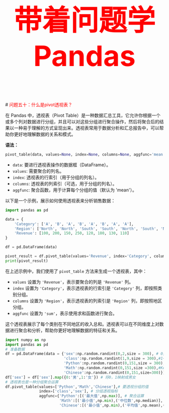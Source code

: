 



<p style="font-size: 90px;font-weight: bold;text-align: center;color: red;">带着问题学Pandas</p>
# <font color='red'>问题五十：什么是pivot透视表？</font>

在 Pandas 中，透视表（Pivot Table）是一种数据汇总工具，它允许你根据一个或多个列对数据进行分组，并且可以对这些分组进行聚合操作，然后将聚合后的结果以一种易于理解的方式呈现出来。透视表常用于数据分析和汇总报告中，可以帮助你更好地理解数据的关系和模式。

**语法：**
```python
pivot_table(data, values=None, index=None, columns=None, aggfunc='mean', ...)
```

- `data`: 要进行透视表操作的数据框（DataFrame）。
- `values`: 需要聚合的列名。
- `index`: 透视表的行索引（用于分组的列名）。
- `columns`: 透视表的列索引（可选，用于分组的列名）。
- `aggfunc`: 聚合函数，用于计算每个分组的值（默认为 'mean'）。

以下是一个示例，展示如何使用透视表来分析销售数据：

```python
import pandas as pd

data = {
    'Category': ['A', 'B', 'A', 'B', 'A', 'B', 'A', 'A'],
    'Region': ['North', 'North', 'South', 'South', 'North', 'South', 'North', 'South'],
    'Revenue': [100, 200, 150, 250, 120, 180, 130, 110]
}

df = pd.DataFrame(data)

pivot_result = df.pivot_table(values='Revenue', index='Category', columns='Region', aggfunc='sum')
print(pivot_result)
```

在上述示例中，我们使用了 `pivot_table` 方法来生成一个透视表，其中：
- `values` 设置为 `'Revenue'`，表示要聚合的列是 `'Revenue'` 列。
- `index` 设置为 `'Category'`，表示透视表的行索引是 `'Category'` 列，即按照类别分组。
- `columns` 设置为 `'Region'`，表示透视表的列索引是 `'Region'` 列，即按照地区分组。
- `aggfunc` 设置为 `'sum'`，表示使用求和函数进行聚合。

这个透视表展示了每个类别在不同地区的收入总和。透视表可以在不同维度上对数据进行聚合和分析，帮助你更好地理解数据的特征和关系。

```Python
import numpy as np
import pandas as pd
# 准备数据
df = pd.DataFrame(data = {'sex':np.random.randint(0,2,size = 300), # 0男，1女
                          'class':np.random.randint(1,9,size = 300),#1~8八个班
                          'Python':np.random.randint(0,151,size = 300),#Python成绩
                          'Math':np.random.randint(0,151,size =300),#Keras成绩
                          'Chinese':np.random.randint(0,151,size=300)})
df['sex'] = df['sex'].map({0:'男',1:'女'}) # 将0，1映射成男女
# 透视表也是一种分组聚合运算
df.pivot_table(values=['Python','Math','Chinese'],# 要透视分组的值
               index=['class','sex'], # 分组透视指标
               aggfunc={'Python':[('最大值',np.max)], # 聚合运算
                        'Math':[('最小值',np.min),('中位数',np.median)],
                        'Chinese':[('最小值',np.min),('平均值',np.mean),('计数',pd.Series.count)]})
```

